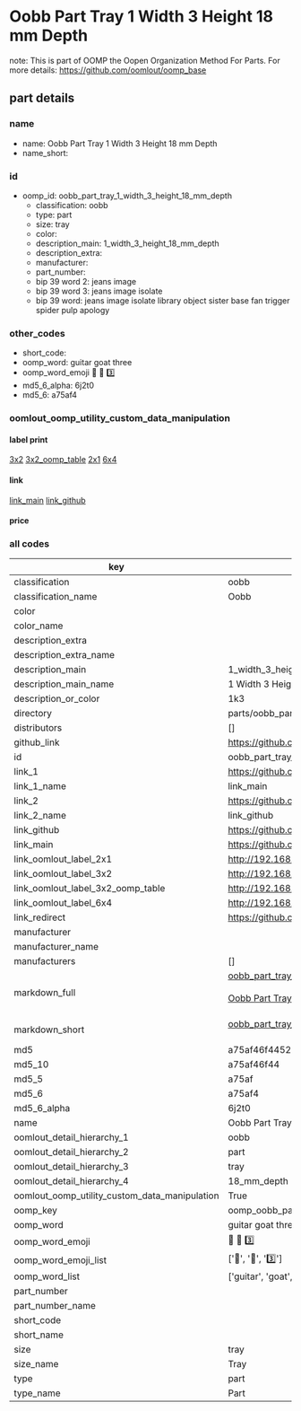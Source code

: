 # Oobb Part Tray 1 Width 3 Height 18 mm Depth  

note: This is part of OOMP the Oopen Organization Method For Parts. For more details: https://github.com/oomlout/oomp_base

##  part details
  







### name
* name: Oobb Part Tray 1 Width 3 Height 18 mm Depth
* name_short: 
### id
* oomp_id: oobb_part_tray_1_width_3_height_18_mm_depth
  * classification: oobb
  * type: part
  * size: tray
  * color: 
  * description_main: 1_width_3_height_18_mm_depth
  * description_extra: 
  * manufacturer: 
  * part_number: 
  * bip 39 word 2: jeans image
  * bip 39 word 3: jeans image isolate
  * bip 39 word: jeans image isolate library object sister base fan trigger spider pulp apology

### other_codes
* short_code: 
* oomp_word: guitar goat three
* oomp_word_emoji :guitar: :goat: :three:
* md5_6_alpha: 6j2t0
* md5_6: a75af4






### oomlout_oomp_utility_custom_data_manipulation
#### label print
[3x2](http://192.168.1.245:1112/?label=oomp%206j2t0)
[3x2_oomp_table](http://192.168.1.108:1112/?label=oomp%206j2t0)
[2x1](http://192.168.1.242:1112/?label=oomp%206j2t0)
[6x4](http://192.168.1.55:1112/?label=oomp%206j2t0)    

#### link

[link_main](https://github.com/oomlout/oomlout_oomp_version_1_messy/tree/main/parts/oobb_part_tray_1_width_3_height_18_mm_depth) [link_github](https://github.com/oomlout/oomlout_oomp_version_1_messy/tree/main/parts/oobb_part_tray_1_width_3_height_18_mm_depth)                             

#### price







### all codes 
| key | value |  
| --- | --- |  
| classification | oobb |  
| classification_name | Oobb |  
| color |  |  
| color_name |  |  
| description_extra |  |  
| description_extra_name |  |  
| description_main | 1_width_3_height_18_mm_depth |  
| description_main_name | 1 Width 3 Height 18 mm Depth |  
| description_or_color | 1k3 |  
| directory | parts/oobb_part_tray_1_width_3_height_18_mm_depth |  
| distributors | [] |  
| github_link | https://github.com/oomlout/oomlout_oomp_part_src/tree/main/parts/oobb_part_tray_1_width_3_height_18_mm_depth |  
| id | oobb_part_tray_1_width_3_height_18_mm_depth |  
| link_1 | https://github.com/oomlout/oomlout_oomp_version_1_messy/tree/main/parts/oobb_part_tray_1_width_3_height_18_mm_depth |  
| link_1_name | link_main |  
| link_2 | https://github.com/oomlout/oomlout_oomp_version_1_messy/tree/main/parts/oobb_part_tray_1_width_3_height_18_mm_depth |  
| link_2_name | link_github |  
| link_github | https://github.com/oomlout/oomlout_oomp_version_1_messy/tree/main/parts/oobb_part_tray_1_width_3_height_18_mm_depth |  
| link_main | https://github.com/oomlout/oomlout_oomp_version_1_messy/tree/main/parts/oobb_part_tray_1_width_3_height_18_mm_depth |  
| link_oomlout_label_2x1 | http://192.168.1.242:1112/?label=oomp%206j2t0 |  
| link_oomlout_label_3x2 | http://192.168.1.245:1112/?label=oomp%206j2t0 |  
| link_oomlout_label_3x2_oomp_table | http://192.168.1.108:1112/?label=oomp%206j2t0 |  
| link_oomlout_label_6x4 | http://192.168.1.55:1112/?label=oomp%206j2t0 |  
| link_redirect | https://github.com/oomlout/oomlout_oomp_version_1_messy/tree/main/parts/oobb_part_tray_1_width_3_height_18_mm_depth |  
| manufacturer |  |  
| manufacturer_name |  |  
| manufacturers | [] |  
| markdown_full | [oobb_part_tray_1_width_3_height_18_mm_depth](none)<br>[](none)<br>[Oobb Part Tray 1 Width 3 Height 18 Mm Depth](none)<br><br> |  
| markdown_short | [oobb_part_tray_1_width_3_height_18_mm_depth](none)<br><br> |  
| md5 | a75af46f4452c25f264c0810ed1c53bd |  
| md5_10 | a75af46f44 |  
| md5_5 | a75af |  
| md5_6 | a75af4 |  
| md5_6_alpha | 6j2t0 |  
| name | Oobb Part Tray 1 Width 3 Height 18 mm Depth |  
| oomlout_detail_hierarchy_1 | oobb |  
| oomlout_detail_hierarchy_2 | part |  
| oomlout_detail_hierarchy_3 | tray |  
| oomlout_detail_hierarchy_4 | 18_mm_depth |  
| oomlout_oomp_utility_custom_data_manipulation | True |  
| oomp_key | oomp_oobb_part_tray_1_width_3_height_18_mm_depth |  
| oomp_word | guitar goat three |  
| oomp_word_emoji | :guitar: :goat: :three: |  
| oomp_word_emoji_list | [':guitar:', ':goat:', ':three:'] |  
| oomp_word_list | ['guitar', 'goat', 'three'] |  
| part_number |  |  
| part_number_name |  |  
| short_code |  |  
| short_name |  |  
| size | tray |  
| size_name | Tray |  
| type | part |  
| type_name | Part |  
